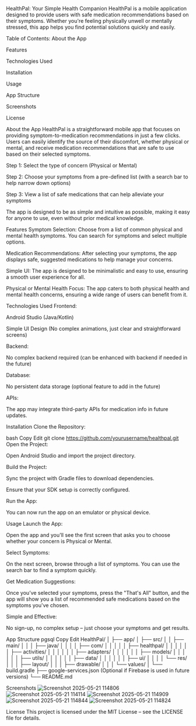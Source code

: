 HealthPal: Your Simple Health Companion
HealthPal is a mobile application designed to provide users with safe medication recommendations based on their symptoms. Whether you're feeling physically unwell or mentally stressed, this app helps you find potential solutions quickly and easily.

Table of Contents:
About the App

Features

Technologies Used

Installation

Usage

App Structure

Screenshots

License

About the App
HealthPal is a straightforward mobile app that focuses on providing symptom-to-medication recommendations in just a few clicks. Users can easily identify the source of their discomfort, whether physical or mental, and receive medication recommendations that are safe to use based on their selected symptoms.

Step 1: Select the type of concern (Physical or Mental)

Step 2: Choose your symptoms from a pre-defined list (with a search bar to help narrow down options)

Step 3: View a list of safe medications that can help alleviate your symptoms

The app is designed to be as simple and intuitive as possible, making it easy for anyone to use, even without prior medical knowledge.

Features
Symptom Selection: Choose from a list of common physical and mental health symptoms. You can search for symptoms and select multiple options.

Medication Recommendations: After selecting your symptoms, the app displays safe, suggested medications to help manage your concerns.

Simple UI: The app is designed to be minimalistic and easy to use, ensuring a smooth user experience for all.

Physical or Mental Health Focus: The app caters to both physical health and mental health concerns, ensuring a wide range of users can benefit from it.

Technologies Used
Frontend:

Android Studio (Java/Kotlin)

Simple UI Design (No complex animations, just clear and straightforward screens)

Backend:

No complex backend required (can be enhanced with backend if needed in the future)

Database:

No persistent data storage (optional feature to add in the future)

APIs:

The app may integrate third-party APIs for medication info in future updates.

Installation
Clone the Repository:

bash
Copy
Edit
git clone https://github.com/yourusername/healthpal.git
Open the Project:

Open Android Studio and import the project directory.

Build the Project:

Sync the project with Gradle files to download dependencies.

Ensure that your SDK setup is correctly configured.

Run the App:

You can now run the app on an emulator or physical device.

Usage
Launch the App:

Open the app and you'll see the first screen that asks you to choose whether your concern is Physical or Mental.

Select Symptoms:

On the next screen, browse through a list of symptoms. You can use the search bar to find a symptom quickly.

Get Medication Suggestions:

Once you’ve selected your symptoms, press the "That's All" button, and the app will show you a list of recommended safe medications based on the symptoms you've chosen.

Simple and Effective:

No sign-up, no complex setup – just choose your symptoms and get results.

App Structure
pgsql
Copy
Edit
HealthPal/
│
├── app/
│   ├── src/
│   │   ├── main/
│   │   │   ├── java/
│   │   │   │   ├── com/
│   │   │   │   │   ├── healthpal/
│   │   │   │   │   │   ├── activities/
│   │   │   │   │   │   ├── adapters/
│   │   │   │   │   │   ├── models/
│   │   │   │   │   │   ├── utils/
│   │   │   │   │   │   ├── data/
│   │   │   │   │   │   ├── ui/
│   │   │   │   └── res/
│   │   │       ├── layout/
│   │   │       ├── drawable/
│   │   │       └── values/
│   └── build.gradle
├── google-services.json (Optional if Firebase is used in future versions)
└── README.md


Screenshots
![Screenshot 2025-05-21 114806](https://github.com/user-attachments/assets/b5b75cf0-69d0-457f-91fb-09f79a2ccc0f)
![Screenshot 2025-05-21 114114](https://github.com/user-attachments/assets/fc98e81f-51b7-4236-9589-a4814c7b7306)
![Screenshot 2025-05-21 114909](https://github.com/user-attachments/assets/f2ed6b73-4561-4a83-bde5-26d1203fe712)
![Screenshot 2025-05-21 114844](https://github.com/user-attachments/assets/6ca39b5b-8783-401f-8c73-23bd81083703)
![Screenshot 2025-05-21 114824](https://github.com/user-attachments/assets/d464a6cd-9110-4428-a2b5-61ed755c1af7)


License
This project is licensed under the MIT License – see the LICENSE file for details.
